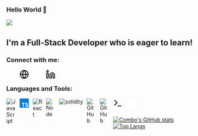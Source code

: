 ### Hello World 👋

![](https://user-images.githubusercontent.com/38589050/188295105-155862d3-8dee-4ae4-8ee5-d31a277093c7.gif)

## I'm a Full-Stack Developer who is eager to learn!

### Connect with me:

[<img align="left" alt="website" width="25px" src="./assets/globe-dark.svg" style="padding-right:10px;" />](#gh-dark-mode-only)
[<img align="left" alt="website" width="25px" src="./assets/globe-light.svg" style="padding-right:10px;" />](#gh-light-mode-only)
[<img align="left" alt="linkedin" width="25px" src="./assets/linkedin-dark.svg" style="padding-right:10px;" />](#gh-dark-mode-only)
[<img align="left" alt="linkedin" width="25px" src="./assets/linkedin-light.svg" style="padding-right:10px;" />](#gh-light-mode-only)

<br/>

### Languages and Tools:

[<img align="left" alt="JavaScript" width="25px" src="https://cdn.jsdelivr.net/gh/devicons/devicon/icons/javascript/javascript-original.svg" style="padding-right:10px;" />]() 
[<img align="left" alt="typescript" width="25px" src="https://raw.githubusercontent.com/devicons/devicon/master/icons/typescript/typescript-original.svg" style="padding-right:10px;" />]()
[<img align="left" alt="React" width="25px" src="https://cdn.jsdelivr.net/gh/devicons/devicon/icons/react/react-original.svg" style="padding-right:10px;" />]()
[<img align="left" alt="Node" width="25px" src="https://user-images.githubusercontent.com/38589050/188311118-c44c18cf-5e24-4c3a-b401-c51c70fb7e32.png" style="padding-right:10px;" />]()
[<img align="left" alt="solidity" height="25px" src="https://user-images.githubusercontent.com/38589050/188310267-92dcee72-6c1e-4637-8026-93aa3d3ceb53.png" style="padding-right:10px;" />]()
[<img align="left" alt="GitHub" width="25px" src="https://user-images.githubusercontent.com/3369400/139447912-e0f43f33-6d9f-45f8-be46-2df5bbc91289.png" style="padding-right:10px;" />](#gh-dark-mode-only)
[<img align="left" alt="GitHub" width="25px" src="https://user-images.githubusercontent.com/3369400/139448065-39a229ba-4b06-434b-bc67-616e2ed80c8f.png" style="padding-right:10px;" />](#gh-light-mode-only)
[<img align="left" alt="Terminal" width="25px" src="./assets/terminal-light.svg" style="padding-right:10px;" />](#gh-light-mode-only)
[<img align="left" alt="Terminal" width="25px" src="./assets/terminal-dark.svg" style="padding-right:10px;" />](#gh-dark-mode-only)

<br/><br/>

[![Combo's GitHub stats](https://github-readme-stats.vercel.app/api?username=iamcombo&theme=algolia&show_icons=true)](https://github.com/iamcombo)
[![Top Langs](https://github-readme-stats.vercel.app/api/top-langs/?username=iamcombo&theme=algolia&layout=compact)](https://github.com/iamcombo)
